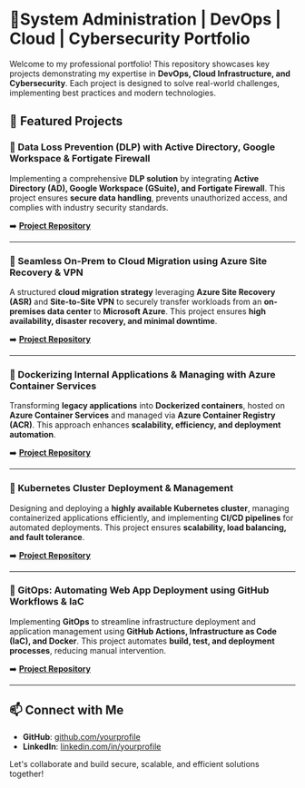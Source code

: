 # 🚀System Administration | DevOps | Cloud | Cybersecurity Portfolio

Welcome to my professional portfolio! This repository showcases key projects demonstrating my expertise in **DevOps, Cloud Infrastructure, and Cybersecurity**. Each project is designed to solve real-world challenges, implementing best practices and modern technologies.

## 📌 Featured Projects

### 🔹 Data Loss Prevention (DLP) with Active Directory, Google Workspace & Fortigate Firewall
Implementing a comprehensive **DLP solution** by integrating **Active Directory (AD), Google Workspace (GSuite), and Fortigate Firewall**. This project ensures **secure data handling**, prevents unauthorized access, and complies with industry security standards.

➡️ **[Project Repository](#)**

---

### 🔹 Seamless On-Prem to Cloud Migration using Azure Site Recovery & VPN
A structured **cloud migration strategy** leveraging **Azure Site Recovery (ASR)** and **Site-to-Site VPN** to securely transfer workloads from an **on-premises data center** to **Microsoft Azure**. This project ensures **high availability, disaster recovery, and minimal downtime**.

➡️ **[Project Repository](#)**

---

### 🔹 Dockerizing Internal Applications & Managing with Azure Container Services
Transforming **legacy applications** into **Dockerized containers**, hosted on **Azure Container Services** and managed via **Azure Container Registry (ACR)**. This approach enhances **scalability, efficiency, and deployment automation**.

➡️ **[Project Repository](#)**

---

### 🔹 Kubernetes Cluster Deployment & Management
Designing and deploying a **highly available Kubernetes cluster**, managing containerized applications efficiently, and implementing **CI/CD pipelines** for automated deployments. This project ensures **scalability, load balancing, and fault tolerance**.

➡️ **[Project Repository](#)**

---

### 🔹 GitOps: Automating Web App Deployment using GitHub Workflows & IaC
Implementing **GitOps** to streamline infrastructure deployment and application management using **GitHub Actions, Infrastructure as Code (IaC), and Docker**. This project automates **build, test, and deployment processes**, reducing manual intervention.

➡️ **[Project Repository](#)**

---

## 📫 Connect with Me
- **GitHub**: [github.com/yourprofile](#)
- **LinkedIn**: [linkedin.com/in/yourprofile](#)

Let's collaborate and build secure, scalable, and efficient solutions together!
